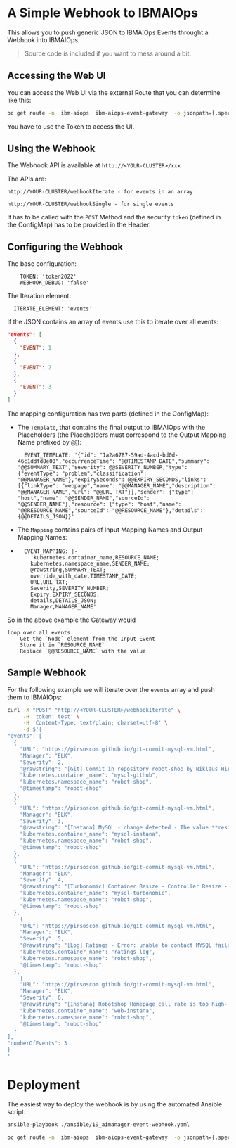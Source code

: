 # A Simple Webhook to IBMAIOps

This allows you to push generic JSON to IBMAIOps Events throught a Webhook into IBMAIOps.

> Source code is included if you want to mess around a bit.


## Accessing the Web UI

You can access the Web UI via the external Route that you can determine like this:

```bash   
oc get route -n  ibm-aiops  ibm-aiops-event-gateway  -o jsonpath={.spec.host}
```

You have to use the Token to access the UI.


## Using the Webhook

The Webhook API is available at `http://<YOUR-CLUSTER>/xxx`

The APIs are:

```
http://YOUR-CLUSTER/webhookIterate - for events in an array

http://YOUR-CLUSTER/webhookSingle - for single events
```

It has to be called with the `POST` Method and the security `token` (defined in the ConfigMap) has to be provided in the Header.



## Configuring the Webhook

The base configuration:
```
    TOKEN: 'token2022'
    WEBHOOK_DEBUG: 'false'
```

The Iteration element:
```
  ITERATE_ELEMENT: 'events'
```
If the JSON contains an array of events use this to iterate over all events:

```json
"events": [
  {
    "EVENT": 1
  },
  {
    "EVENT": 2
  },
  {
    "EVENT": 3
  }
]
```

The mapping configuration has two parts (defined in the ConfigMap):

* The `Template`, that contains the final output to IBMAIOps with the Placeholders (the Placeholders must correspond to the Output Mapping Name prefixed by `@@`):

	```
	  EVENT_TEMPLATE: '{"id": "1a2a6787-59ad-4acd-bd0d-46c1ddfd8e00","occurrenceTime": "@@TIMESTAMP_DATE","summary": "@@SUMMARY_TEXT","severity": @@SEVERITY_NUMBER,"type": {"eventType": "problem","classification": "@@MANAGER_NAME"},"expirySeconds": @@EXPIRY_SECONDS,"links": [{"linkType": "webpage","name": "@@MANAGER_NAME","description": "@@MANAGER_NAME","url": "@@URL_TXT"}],"sender": {"type": "host","name": "@@SENDER_NAME","sourceId": "@@SENDER_NAME"},"resource": {"type": "host","name": "@@RESOURCE_NAME","sourceId": "@@RESOURCE_NAME"},"details": {@@DETAILS_JSON}}' 
	```

* The `Mapping` contains pairs of Input Mapping Names and Output Mapping Names:
* 
	```
	  EVENT_MAPPING: |- 
	    'kubernetes.container_name,RESOURCE_NAME;
	    kubernetes.namespace_name,SENDER_NAME;
	    @rawstring,SUMMARY_TEXT;
	    override_with_date,TIMESTAMP_DATE;
	    URL,URL_TXT;
	    Severity,SEVERITY_NUMBER;
	    Expiry,EXPIRY_SECONDS;
	    details,DETAILS_JSON;
	    Manager,MANAGER_NAME'
	```

So in the above example the Gateway would 

```
loop over all events
    Get the `Node` element from the Input Event
    Store it in `RESOURCE_NAME`
    Replace `@@RESOURCE_NAME` with the value 
```



## Sample Webhook

For the following example we will iterate over the `events` array and push them to IBMAIOps:


```bash
curl -X "POST" "http://<YOUR-CLUSTER>/webhookIterate" \
     -H 'token: test' \
     -H 'Content-Type: text/plain; charset=utf-8' \
     -d $'{
"events": [
  {
    "URL": "https://pirsoscom.github.io/git-commit-mysql-vm.html",
    "Manager": "ELK",
    "Severity": 2,
    "@rawstring": "[Git] Commit in repository robot-shop by Niklaus Hirt on file robot-shop.yaml - New Memory Limits",
    "kubernetes.container_name": "mysql-github",
    "kubernetes.namespace_name": "robot-shop",
    "@timestamp": "robot-shop"
  },
  {
    "URL": "https://pirsoscom.github.io/git-commit-mysql-vm.html",
    "Manager": "ELK",
    "Severity": 3,
    "@rawstring": "[Instana] MySQL - change detected - The value **resources/limits** has changed",
    "kubernetes.container_name": "mysql-instana",
    "kubernetes.namespace_name": "robot-shop",
    "@timestamp": "robot-shop"
  },
  {
    "URL": "https://pirsoscom.github.io/git-commit-mysql-vm.html",
    "Manager": "ELK",
    "Severity": 4,
    "@rawstring": "[Turbonomic] Container Resize - Controller Resize - Resize UP VMem Limit from 50 MB to 328 MB in Container Spec mysql ",
    "kubernetes.container_name": "mysql-turbonomic",
    "kubernetes.namespace_name": "robot-shop",
    "@timestamp": "robot-shop"
  },
    {
    "URL": "https://pirsoscom.github.io/git-commit-mysql-vm.html",
    "Manager": "ELK",
    "Severity": 5,
    "@rawstring": "[Log] Ratings - Error: unable to contact MYSQL failed with status code 500",
    "kubernetes.container_name": "ratings-log",
    "kubernetes.namespace_name": "robot-shop",
    "@timestamp": "robot-shop"
  },
    {
    "URL": "https://pirsoscom.github.io/git-commit-mysql-vm.html",
    "Manager": "ELK",
    "Severity": 6,
    "@rawstring": "[Instana] Robotshop Homepage call rate is too high- Robotshop call rate stays at a high level for an extended period of time",
    "kubernetes.container_name": "web-instana",
    "kubernetes.namespace_name": "robot-shop",
    "@timestamp": "robot-shop"
  }
],
"numberOfEvents": 3
}
'

```


# Deployment

The easiest way to deploy the webhook is by using the automated Ansible script.

```bash   
ansible-playbook ./ansible/19_aimanager-event-webhook.yaml 

oc get route -n  ibm-aiops  ibm-aiops-event-gateway  -o jsonpath={.spec.host}
```

